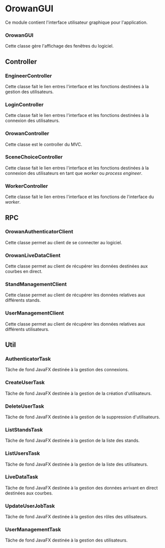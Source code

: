 
# OrowanGUI

Ce module contient l'interface utilisateur graphique pour l'application.

### OrowanGUI
Cette classe gère l'affichage des fenêtres du logiciel.

## Controller

### EngineerController
Cette classe fait le lien entres l'interface et les fonctions destinées à la gestion des utilisateurs.
### LoginController
Cette classe fait le lien entres l'interface et les fonctions destinées à la connexion des utilisateurs.
### OrowanController
Cette classe est le controller du MVC.
### SceneChoiceController
Cette classe fait le lien entres l'interface et les fonctions destinées à la connexion des utilisateurs en tant que *worker* ou *process engineer*.
### WorkerController
Cette classe fait le lien entres l'interface et les fonctions de l'interface du *worker*.

## RPC
### OrowanAuthenticatorClient
Cette classe permet au client de se connecter au logiciel.
### OrowanLiveDataClient
Cette classe permet au client de récupérer les données destinées aux courbes en direct.
### StandManagementClient
Cette classe permet au client de récupérer les données relatives aux différents stands.
### UserManagementClient
Cette classe permet au client de récupérer les données relatives aux différents utilisateurs.

## Util
### AuthenticatorTask
Tâche de fond JavaFX destinée à la gestion des connexions.
### CreateUserTask
Tâche de fond JavaFX destinée à la gestion de la création d'utilisateurs.
### DeleteUserTask
Tâche de fond JavaFX destinée à la gestion de la suppression d'utilisateurs.
### ListStandsTask
Tâche de fond JavaFX destinée à la gestion de la liste des stands.
### ListUsersTask
Tâche de fond JavaFX destinée à la gestion de la liste des utilisateurs.
### LiveDataTask
Tâche de fond JavaFX destinée à la gestion des données arrivant en direct destinées aux courbes.
### UpdateUserJobTask
Tâche de fond JavaFX destinée à la gestion des rôles des utilisateurs.
### UserManagementTask
Tâche de fond JavaFX destinée à la gestion des utilisateurs.